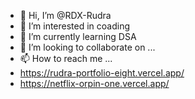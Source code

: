 - 👋 Hi, I’m @RDX-Rudra
- 👀 I’m interested in coading
- 🌱 I’m currently learning DSA
- 💞️ I’m looking to collaborate on ...
- 📫 How to reach me ...
- https://rudra-portfolio-eight.vercel.app/
- https://netflix-orpin-one.vercel.app/

<!---
RDX-Rudra/RDX-Rudra is a ✨ special ✨ repository because its `README.md` (this file) appears on your GitHub profile.
You can click the Preview link to take a look at your changes.
Portfolio Link- https://rudra-portfolio-eight.vercel.app/
--->
